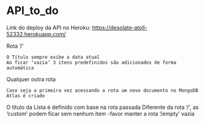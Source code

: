 # API_to_do
Link do deploy da API no Heroku: https://desolate-atoll-52332.herokuapp.com/

Rota ‘/’

	O Título sempre exibe a data atual
	Ao ficar ‘vazia’ 3 itens predefinidos são adicionados de forma automática

Qualquer outra rota

	Caso seja a primeira vez acessando a rota um novo documento no MongoDB Atlas é criado
O título da Lista é definido com base na rota passada
Diferente da rota ‘/’, as ‘custom’ podem ficar sem nenhum item
		-favor manter a rota ‘/empty’ vazia
